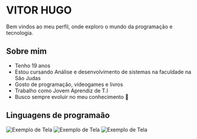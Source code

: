 # VITOR HUGO
Bem vindos ao meu perfil, onde exploro o mundo da programação e tecnologia.

## Sobre mim

- Tenho 19 anos
- Estou cursando Análise e desenvolvimento de sistemas na faculdade na São Judas
- Gosto de programação, vídeogames e livros
- Trabalho como Jovem Aprendiz de T.I
- Busco sempre evoluir no meu conhecimento 🧠

## Linguagens de programaão

![Exemplo de Tela](https://img.icons8.com/color/48/000000/java-coffee-cup-logo.png)
![Exemplo de Tela](https://img.icons8.com/color/48/000000/python.png)
![Exemplo de Tela](https://img.icons8.com/color/48/000000/c-plus-plus.png)
